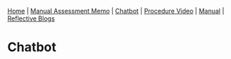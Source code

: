 [Home](index.md) | [Manual Assessment Memo](manual_assessment_memo.md) | [Chatbot](chatbot.md) | [Procedure Video](procedure_video.md) | [Manual](manual.md) | [Reflective Blogs](reflective_blogs.md)

# Chatbot
<script> window.chtlConfig = { chatbotId: "7696273282", display: "page_inline" } </script>
<div id="chatling-inline-bot" style="width: 100%; height: 500px;"></div>
<script async data-id="7696273282" data-display="page_inline" id="chatling-embed-script" type="text/javascript" src="https://chatling.ai/js/embed.js"></script>
